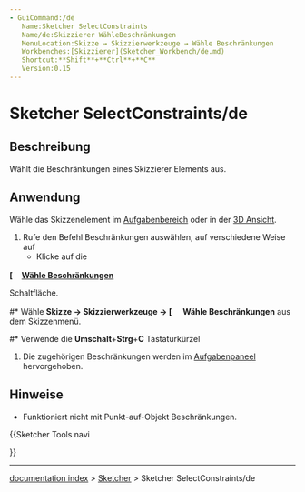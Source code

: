 ```yaml
---
- GuiCommand:/de
   Name:Sketcher SelectConstraints
   Name/de:Skizzierer WähleBeschränkungen
   MenuLocation:Skizze → Skizzierwerkzeuge → Wähle Beschränkungen
   Workbenches:[Skizzierer](Sketcher_Workbench/de.md)
   Shortcut:**Shift**+**Ctrl**+**C**
   Version:0.15
---
```


# Sketcher SelectConstraints/de

## Beschreibung

Wählt die Beschränkungen eines Skizzierer Elements aus.

## Anwendung

Wähle das Skizzenelement im [Aufgabenbereich](Task_panel/de.md) oder in der [3D Ansicht](3D_view/de.md).

1.  Rufe den Befehl Beschränkungen auswählen, auf verschiedene Weise auf
    -   Klicke auf die


**[<img src=images/Sketcher_SelectConstraints.svg style="width:16px">[Wähle Beschränkungen](Sketcher_SelectConstraints/de.md)**

Schaltfläche.

\#\* Wähle **Skizze → Skizzierwerkzeuge → [<img src=images/Sketcher_SelectConstraints.svg style="width:16px"> Wähle Beschränkungen** aus dem Skizzenmenü.

\#\* Verwende die **Umschalt**+**Strg**+**C** Tastaturkürzel

1.  Die zugehörigen Beschränkungen werden im [Aufgabenpaneel](Task_panel/de.md) hervorgehoben.

## Hinweise

-   Funktioniert nicht mit Punkt-auf-Objekt Beschränkungen.





{{Sketcher Tools navi

}}

---
[documentation index](../README.md) > [Sketcher](Sketcher_Workbench.md) > Sketcher SelectConstraints/de
